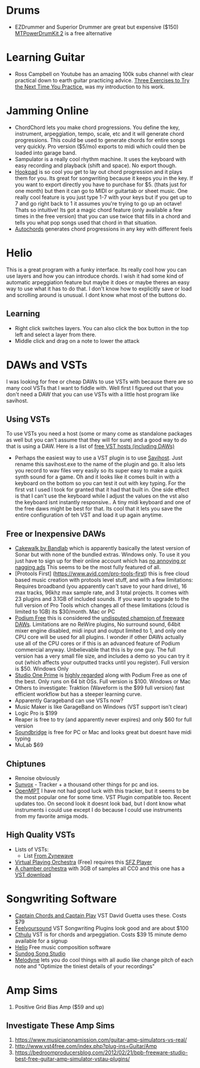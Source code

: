 
# Drums #
- EZDrummer and Superior Drummer are great but expensive ($150) [MTPowerDrumKit 2](https://drumlessjazz.com/ezdrummer-free-alternative) is a free alternative

# Learning Guitar #
- Ross Campbell on Youtube has an amazing 100k subs channel with clear practical down to earth guitar practicing advice.  [Three Exercises to Try the Next Time You Practice.](https://youtu.be/q9ZFEIviIL8) was my introduction to his work.

# Jamming Online #
- ChordChord lets you make chord progressions.  You define the key, instrument, arpeggiation, tempo, scale, etc and it will generate chord progressions.  This could be used to generate chords for entire songs very quickly.  Pro version ($5/mo) exports to midi which could then be loaded into garage band.
- Sampulator is a really cool rhythm machine.  It uses the keyboard with easy recording and playback (shift and space).  No export though.
- [Hookpad](https://www.hooktheory.com/hookpad/app) is so cool you get to lay out chord progression and it plays them for you.  Its great for songwriting because it keeps you in the key.  If you want to export directly you have to purchase for $5. (thats just for one month) but then it can go to MIDI or guitartab or sheet music.  One really cool feature is you just type 1-7 with your keys but if you get up to 7 and go right back to 1 it assumes you're trying to go up an octave!  Thats so intuitive!  Its got a magic chord feature (only available a few times in the free version) that you can use twice that fills in a chord and tells you what pop songs used that chord in that situation. 
- [Autochords](https://autochords.com/) generates chord progressions in any key with different feels

# Helio #
This is a great program with a funky interface.  Its really cool how you can use layers and how you can introduce chords.  I wish it had some kind of automatic arpeggiation feature but maybe it does or maybe theres an easy way to use what it has to do that.  I don't know how to explicitly save or load and scrolling around is unusual.  I dont know what most of the buttons do.  

## Learning ##
* Right click switches layers.  You can also click the box button in the top left and select a layer from there. 
* Middle click and drag on a note to lower the attack


# DAWs and VSTs #
I was looking for free or cheap DAWs to use VSTs with because there are so many cool VSTs that I want to fiddle with.  Well first I figured out that you don't need a DAW that you can use VSTs with a little host program like savihost.

## Using VSTs ##
To use VSTs you need a host (some or many come as standalone packages as well but you can't assume that they will for sure) and a good way to do that is using a DAW.  Here is a list of [free VST hosts (including DAWs)](https://bedroomproducersblog.com/2011/05/16/bpb-freeware-studio-best-free-vst-host-applications/)

* Perhaps the easiest way to use a VST plugin is to use [Savihost](https://www.hermannseib.com/english/savihost.htm).  Just rename this savihost.exe to the name of the plugin and go.  It also lets you record to wav files very easily so its super easy to make a quick synth sound for a game. Oh and it looks like it comes built in with a keyboard on the bottom so you can test it out with key typing.  For the first vst I used I took for granted that it had that built in.  One side effect is that I can't use the keyboard while I adjust the values on the vst also the keyboard isnt instantly responsive..  A tiny midi keyboard and one of the free daws might be best for that. Its cool that it lets you save the entire configuration of teh VST and load it up again anytime. 


## Free or Inexpensive DAWs ##
* [Cakewalk by Bandlab](https://www.bandlab.com/products/cakewalk) which is apparently basically the latest version of Sonar but with none of the bundled extras.  Windows only.  To use it you just have to sign up for their online account which has [no annoying or nagging ads](https://bedroomproducersblog.com/2015/11/11/free-daw-software/) This seems to be the most fully featured of all.
* [Protools First] (https://www.avid.com/pro-tools-first) this is free cloud based music creation with protools level stuff, and with a few limitations: Requires broadband (you apparently can't save to your hard drive), 16 max tracks, 96khz max sample rate, and 3 total projects.  It comes with 23 plugins and 3.1GB of included sounds.  If you want to upgrade to the full version of Pro Tools which changes all of these limitations (cloud is limited to 1GB) its $30/month.  Mac or PC
* [Podium Free](https://zynewave.com/podium-free/) this is considered the [undisputed champion of freeware DAWs](https://bedroomproducersblog.com/2015/01/23/pro-tools-free/).    Limitations are no ReWire plugins, No surround sound, 64bit mixer engine disabled, midi input and output limited to 1, and only one CPU core will be used for all plugins.  I wonder if other DAWs actually use all of the CPU cores or if this is an advanced feature of Podium commercial anyway.  Unbelievable that this is by one guy.  The full version has a very small file size, and includes a demo so you can try it out (which affects your outputted tracks until you register).  Full version is $50.  Windows Only
* [Studio One Prime](https://shop.presonus.com/Studio-One-4-Prime) is [highly regarded](https://bedroomproducersblog.com/2015/01/23/pro-tools-free/) along with Podium Free as one of the best. Only runs on 64 bit OSs.   Full version is $100.  Windows or Mac
* Others to investigate: Traktion (Waveform is the $99 full version) fast efficient workflow but has a steeper learning curve.
* Apparently Garageband can use VSTs now?
* Music Maker is like GarageBand on Windows (VST support isn't clear)
* Logic Pro is $199
* Reaper is free to try (and apparently never expires) and only $60 for full version
* [Soundbridge](http://soundbridge.io) is free for PC or Mac and looks great but doesnt have midi typing
* MuLab $69

## Chiptunes ##
* Renoise obviously
* [Sunvox](https://www.warmplace.ru/soft/sunvox/) - Tracker + a thousand other things for pc and ios.
* [OpenMPT](https://openmpt.org) I have not had good luck with this tracker, but it seems to be the most popular one for some time.  VST Plugin compatible too.  Recent updates too.  On second look it doesnt look bad, but I dont know what instruments i could use except I do because I could use instruments from my favorite amiga mods.  

## High Quality VSTs ##

* Lists of VSTs: 
	* List [From Zynewave](https://zynewave.com/recommended-freeware-plugins/)
* [Virtual Playing Orchestra](http://virtualplaying.com/) (Free) requires this [SFZ Player](https://www.plogue.com/products/sforzando.html)
* [A chamber orchestra](https://vis.versilstudios.com/vsco-community.html) with 3GB of samples all CC0 and this one has a [VST download](http://bigcatinstruments.blogspot.com/2017/02/vsco2-rompler.html)
	
# Songwriting Software #

* [Captain Chords and Captain Play](https://mixedinkey.com/captain-plugins/captain-chords/) VST David Guetta uses these.  Costs $79
* [Feelyoursound](https://feelyoursound.com/) VST Songwriting Plugins look good and are about $100
* [Cthulu](https://xferrecords.com/products/cthulhu) VST is for chords and arpeggiation.  Costs $39 15 minute demo available for a signup
* [Helio](https://helio.fm/) Free music composition software
* [Sundog Song Studio](https://feelyoursound.com/sundog/)
* [Melodyne](https://www.celemony.com/en/melodyne/what-is-melodyne) lets you do cool things with all audio like change pitch of each note and "Optimize the tiniest details of your recordings"


# Amp Sims #
1. Positive Grid Bias Amp ($59 and up)

## Investigate These Amp Sims ##
1. https://www.musicianonamission.com/guitar-amp-simulators-vs-real/
2. http://www.vst4free.com/index.php?plug-ins=Guitar/Amp
3. https://bedroomproducersblog.com/2012/02/21/bpb-freeware-studio-best-free-guitar-amp-simulator-vstau-plugins/
